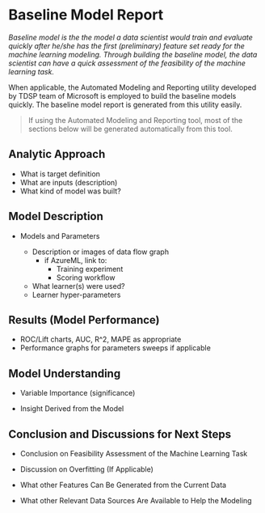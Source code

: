 # Baseline Model Report

_Baseline model is the the model a data scientist would train and evaluate quickly after he/she has the first (preliminary) feature set ready for the machine learning modeling. Through building the baseline model, the data scientist can have a quick assessment of the feasibility of the machine learning task._

When applicable, the Automated Modeling and Reporting utility developed by TDSP team of Microsoft is employed to build the baseline models quickly. The baseline model report is generated from this utility easily. 

> If using the Automated Modeling and Reporting tool, most of the sections below will be generated automatically from this tool. 

## Analytic Approach
* What is target definition
* What are inputs (description)
* What kind of model was built?

## Model Description

* Models and Parameters

	* Description or images of data flow graph
  		* if AzureML, link to:
    		* Training experiment
    		* Scoring workflow
	* What learner(s) were used?
	* Learner hyper-parameters


## Results (Model Performance)
* ROC/Lift charts, AUC, R^2, MAPE as appropriate
* Performance graphs for parameters sweeps if applicable

## Model Understanding

* Variable Importance (significance)

* Insight Derived from the Model



## Conclusion and Discussions for Next Steps

* Conclusion on Feasibility Assessment of the Machine Learning Task

* Discussion on Overfitting (If Applicable)

* What other Features Can Be Generated from the Current Data

* What other Relevant Data Sources Are Available to Help the Modeling

